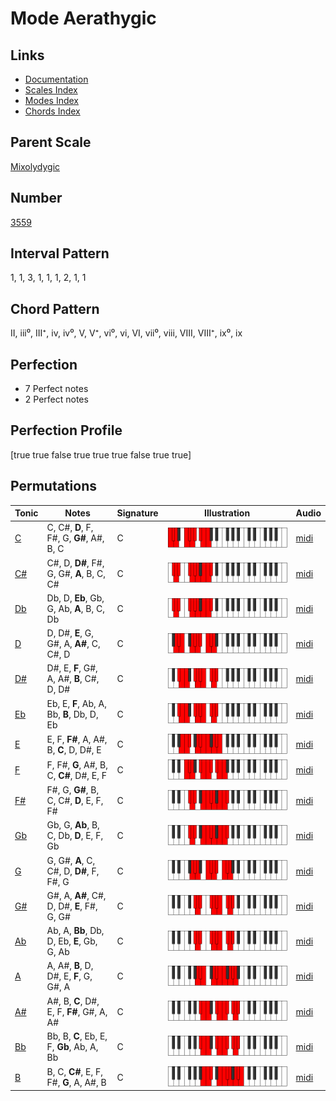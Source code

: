 # Mode Aerathygic

## Links

- [Documentation](index.md)
- [Scales Index](Scales.md)
- [Modes Index](Modes.md)
- [Chords Index](Chords.md)

## Parent Scale

[Mixolydygic](ScaleMixolydygic.md)

## Number

[3559](https://ianring.com/musictheory/scales/3559)

## Interval Pattern

1, 1, 3, 1, 1, 1, 2, 1, 1

## Chord Pattern

II, iii⁰, III⁺, iv, iv⁰, V, V⁺, vi⁰, vi, VI, vii⁰, viii, VIII, VIII⁺, ix⁰, ix

## Perfection

- 7 Perfect notes
- 2 Perfect notes

## Perfection Profile

[true true false true true true false true true]

## Permutations

| Tonic | Notes | Signature | Illustration | Audio |
|-------|-------|-----------|--------------|-------|
| [C](ModeCNaturalAerathygic.md) | C, C#, **D**, F, F#, G, **G#**, A#, B, C | C | ![CNaturalAerathygic](ModeCNaturalAerathygic.png) | [midi](https://github.com/edipermadi/music/blob/main/docs/ModeCNaturalAerathygic.mid?raw=true) |
| [C#](ModeCSharpAerathygic.md) | C#, D, **D#**, F#, G, G#, **A**, B, C, C# | C | ![CSharpAerathygic](ModeCSharpAerathygic.png) | [midi](https://github.com/edipermadi/music/blob/main/docs/ModeCSharpAerathygic.mid?raw=true) |
| [Db](ModeDFlatAerathygic.md) | Db, D, **Eb**, Gb, G, Ab, **A**, B, C, Db | C | ![DFlatAerathygic](ModeDFlatAerathygic.png) | [midi](https://github.com/edipermadi/music/blob/main/docs/ModeDFlatAerathygic.mid?raw=true) |
| [D](ModeDNaturalAerathygic.md) | D, D#, **E**, G, G#, A, **A#**, C, C#, D | C | ![DNaturalAerathygic](ModeDNaturalAerathygic.png) | [midi](https://github.com/edipermadi/music/blob/main/docs/ModeDNaturalAerathygic.mid?raw=true) |
| [D#](ModeDSharpAerathygic.md) | D#, E, **F**, G#, A, A#, **B**, C#, D, D# | C | ![DSharpAerathygic](ModeDSharpAerathygic.png) | [midi](https://github.com/edipermadi/music/blob/main/docs/ModeDSharpAerathygic.mid?raw=true) |
| [Eb](ModeEFlatAerathygic.md) | Eb, E, **F**, Ab, A, Bb, **B**, Db, D, Eb | C | ![EFlatAerathygic](ModeEFlatAerathygic.png) | [midi](https://github.com/edipermadi/music/blob/main/docs/ModeEFlatAerathygic.mid?raw=true) |
| [E](ModeENaturalAerathygic.md) | E, F, **F#**, A, A#, B, **C**, D, D#, E | C | ![ENaturalAerathygic](ModeENaturalAerathygic.png) | [midi](https://github.com/edipermadi/music/blob/main/docs/ModeENaturalAerathygic.mid?raw=true) |
| [F](ModeFNaturalAerathygic.md) | F, F#, **G**, A#, B, C, **C#**, D#, E, F | C | ![FNaturalAerathygic](ModeFNaturalAerathygic.png) | [midi](https://github.com/edipermadi/music/blob/main/docs/ModeFNaturalAerathygic.mid?raw=true) |
| [F#](ModeFSharpAerathygic.md) | F#, G, **G#**, B, C, C#, **D**, E, F, F# | C | ![FSharpAerathygic](ModeFSharpAerathygic.png) | [midi](https://github.com/edipermadi/music/blob/main/docs/ModeFSharpAerathygic.mid?raw=true) |
| [Gb](ModeGFlatAerathygic.md) | Gb, G, **Ab**, B, C, Db, **D**, E, F, Gb | C | ![GFlatAerathygic](ModeGFlatAerathygic.png) | [midi](https://github.com/edipermadi/music/blob/main/docs/ModeGFlatAerathygic.mid?raw=true) |
| [G](ModeGNaturalAerathygic.md) | G, G#, **A**, C, C#, D, **D#**, F, F#, G | C | ![GNaturalAerathygic](ModeGNaturalAerathygic.png) | [midi](https://github.com/edipermadi/music/blob/main/docs/ModeGNaturalAerathygic.mid?raw=true) |
| [G#](ModeGSharpAerathygic.md) | G#, A, **A#**, C#, D, D#, **E**, F#, G, G# | C | ![GSharpAerathygic](ModeGSharpAerathygic.png) | [midi](https://github.com/edipermadi/music/blob/main/docs/ModeGSharpAerathygic.mid?raw=true) |
| [Ab](ModeAFlatAerathygic.md) | Ab, A, **Bb**, Db, D, Eb, **E**, Gb, G, Ab | C | ![AFlatAerathygic](ModeAFlatAerathygic.png) | [midi](https://github.com/edipermadi/music/blob/main/docs/ModeAFlatAerathygic.mid?raw=true) |
| [A](ModeANaturalAerathygic.md) | A, A#, **B**, D, D#, E, **F**, G, G#, A | C | ![ANaturalAerathygic](ModeANaturalAerathygic.png) | [midi](https://github.com/edipermadi/music/blob/main/docs/ModeANaturalAerathygic.mid?raw=true) |
| [A#](ModeASharpAerathygic.md) | A#, B, **C**, D#, E, F, **F#**, G#, A, A# | C | ![ASharpAerathygic](ModeASharpAerathygic.png) | [midi](https://github.com/edipermadi/music/blob/main/docs/ModeASharpAerathygic.mid?raw=true) |
| [Bb](ModeBFlatAerathygic.md) | Bb, B, **C**, Eb, E, F, **Gb**, Ab, A, Bb | C | ![BFlatAerathygic](ModeBFlatAerathygic.png) | [midi](https://github.com/edipermadi/music/blob/main/docs/ModeBFlatAerathygic.mid?raw=true) |
| [B](ModeBNaturalAerathygic.md) | B, C, **C#**, E, F, F#, **G**, A, A#, B | C | ![BNaturalAerathygic](ModeBNaturalAerathygic.png) | [midi](https://github.com/edipermadi/music/blob/main/docs/ModeBNaturalAerathygic.mid?raw=true) |
